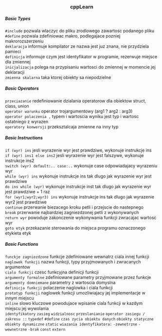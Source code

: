 <h3 align="center">cppLearn</h3>
<h5>Basic Types</h5>

`#include` pozwala wlaczyc do pliku zrodlowego zawartosc podanego pliku  
`#define` pozwala zdefiniowac makro, podlegajace pozniej makrorozszerzeniu  
`deklaracja` informuje kompilator ze nazwa jest juz znana, nie przydziela pamieci  
`definicja` informuje czym jest identyfikator w programie, rezerwuje miejsce dla zmiennej  
`inicjalizacja` polega na przypisaniu wartosci do zmiennej w momencie jej deklaracji  
`zmienna skalarna` taka ktorej obiekty sa niepodzielne

<h5>Basic Operators</h5>

`przeciazanie` redefiniowanie dzialania operatorow dla obiektow struct, class, union  
`operator warunku` operator trojargumentowy (arg1 ? arg2 : arg3)  
`operator polaczenia ,` typem i wartoscia wyniku jest typ i wartosc ostatniego z wyrazen  
`operatory konwersji` przeksztalcaja zmienne na inny typ

<h5>Basic Instructions</h5>

`if (wyr) ins` jesli wyrazenie wyr jest prawdziwe, wykonuje instrukcje ins  
`if (wyr) ins1 else ins2` jesli wyrazenie wyr jest falszywe, wykonuje instrukcje ins2  
`switch (wyr) default:.. case:..` wykonuje case odpowiadajacy wyrazeniu wyr  
`while (wyr) ins` wykonuje instrukcje ins tak dlugo jak wyrazenie wyr jest prawdziwe  
`do ins while (wyr)` wykonuje instrukcje inst tak dlugo jak wyrazenie wyr jest prawdziwe + 1 raz  
`for (wyr1;wyr2;wyr3) ins` wykonuje instrukcje ins tak dlugo jak wyrazenie wyr2 jest prawdziwe  
`continue` przerwanie biezacego kroku petli i przejscie do nastepnego  
`break` przerwanie najbardziej zagniezdzonej petli z wykonywanych  
`return wyr` powoduje zakonczenie wykonywania funkcji zwracajac wartosc wyr  
`goto etyk` przekazanie sterowania do miejsca programu oznaczonego etykieta etyk

<h5>Basic Functions</h5>

`funckje zagniezdzone` funkcje zdefiniowane wewnatrz ciala innej funkcji  
`naglowek funkcji` nazwa funkcji, typy przyjmowanych i zwracanych argumentow    
`cialo funkcji` czesc funkcyjna definicji funkcji  
`argumenty formalne` zdefiniowane parametry przyjmowane przez funkcje  
`argumenty domniemane` parametry z wartoscia domyslna  
`definicja funkcji` polaczenie naglowka i ciala funkcji  
`prototyp funkcji` naglowek funkcji umozliwiajacy jej implementacje w innym miejscu  
`inline` slowo kluczowe powodujace wpisanie ciala funkcji w kazdym miejscu jej wywolania  
`identyfikatory`
`zasieg`
`widzialnosc`
`przeslanianie`
`operator zasiegu / zakresu ::`
`typedef`
`#define`
`czas zycia obiektu danych`
`obiekty statyczne`
`obiekty dynamiczne`
`static`
`wiazania identyfikatora:`
`-zewnetrzne`
`-wewnetrzne`
`-brak`
`const`
`extern`